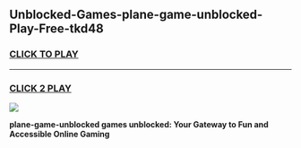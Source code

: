
## Unblocked-Games-plane-game-unblocked-Play-Free-tkd48
<h3>
<a href="https://premium76.site?title=plane-game-unblocked&ref=21A">CLICK TO PLAY</a></h3>
<hr>

<h3>
<a href="https://premium76.site?title=plane-game-unblocked&ref=21A">CLICK 2 PLAY</a>
  
</h3>

<a href="https://premium76.site?title=plane-game-unblocked&ref=21A"><img src="https://clearcache.store/games.png"></a>


**plane-game-unblocked games unblocked: Your Gateway to Fun and Accessible Online Gaming**

